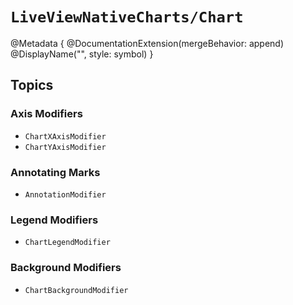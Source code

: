 # ``LiveViewNativeCharts/Chart``

@Metadata {
    @DocumentationExtension(mergeBehavior: append)
    @DisplayName("<Chart>", style: symbol)
}

## Topics
### Axis Modifiers
- ``ChartXAxisModifier``
- ``ChartYAxisModifier``
### Annotating Marks
- ``AnnotationModifier``
### Legend Modifiers
- ``ChartLegendModifier``
### Background Modifiers
- ``ChartBackgroundModifier``
